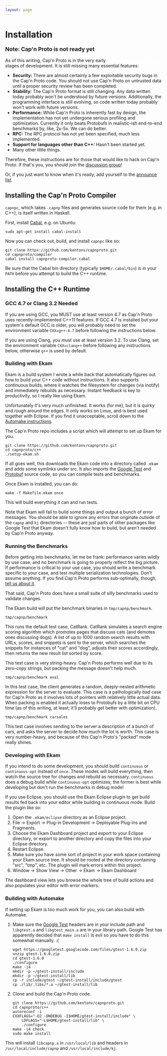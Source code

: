 ```yaml
---
layout: page
---
```


# Installation

<p style="font-size: 125%; font-weight: bold;">Note: Cap'n Proto is not ready yet</p>

<div style="float: right"><a class="groups_link" style="color: #fff"
href="https://groups.google.com/group/capnproto-announce">Sign Up for Updates</a></div>

As of this writing, Cap'n Proto is in the very early stages of development. It is still missing
many essential features:

* **Security:** There are almost certainly a few exploitable security bugs in the Cap'n Proto
  code. You should not use Cap'n Proto on untrusted data until a proper security review has been
  completed.
* **Stability:** The Cap'n Proto format is still changing. Any data written today probably won't
  be understood by future versions. Additionally, the programming interface is still evolving, so
  code written today probably won't work with future versions.
* **Performance:** While Cap'n Proto is inherently fast by design, the implementation has not yet
  undergone serious profiling and optimization.  Currenlty it only beats Protobufs in realistic-ish
  end-to-end benchmarks by, like, 2x-5x.  We can do better.
* **RPC:** The RPC protocol has not yet been specified, much less implemented.
* **Support for languages other than C++:** Hasn't been started yet.
* Many other little things.

Therefore, these instructions are for those that would like to hack on Cap'n Proto.  If that's you,
you should join the [discussion group](https://groups.google.com/group/capnproto)!

Or, if you just want to know when it's ready, add yourself to the
[announce list](https://groups.google.com/group/capnproto-announce).

## Installing the Cap'n Proto Compiler

`capnpc`, which takes `.capnp` files and generates source code for them (e.g. in C++), is itself
written in Haskell.

First, install [Cabal](http://www.haskell.org/cabal/), e.g. on Ubuntu:

    sudo apt-get install cabal-install

Now you can check out, build, and install `capnpc` like so:

    git clone https://github.com/kentonv/capnproto.git
    cd capnproto/compiler
    cabal install capnproto-compiler.cabal

Be sure that the Cabal bin directory (typically `$HOME/.cabal/bin`) is in your `PATH` before you
attempt to build the C++ runtime.

## Installing the C++ Runtime

### GCC 4.7 or Clang 3.2 Needed

If you are using GCC, you MUST use at least version 4.7 as Cap'n Proto uses recently-implemented
C++11 features.  If GCC 4.7 is installed but your system's default GCC is older, you will probably
need to set the environment variable `CXX=g++-4.7` before following the instructions below.

If you are using Clang, you must use at least version 3.2.  To use Clang, set the environment
variable `CXX=clang++` before following any instructions below, otherwise `g++` is used by default.

### Building with Ekam

Ekam is a build system I wrote a while back that automatically figures out how to build your C++
code without instructions.  It also supports continuous builds, where it watches the filesystem for
changes (via inotify) and immediately rebuilds as necessary.  Instant feedback is key to
productivity, so I really like using Ekam.

Unfortunately it's very much unfinished.  It works (for me), but it is quirky and rough around the
edges.  It only works on Linux, and is best used together with Eclipse.  If you find it
unacceptable, scroll down to the [Automake instructions](#building_with_automake).

The Cap'n Proto repo includes a script which will attempt to set up Ekam for you.

    git clone https://github.com/kentonv/capnproto.git
    cd capnproto/c++
    ./setup-ekam.sh

If all goes well, this downloads the Ekam code into a directory called `.ekam` and adds some
symlinks under src.  It also imports the [Google Test](https://googletest.googlecode.com) and
[Protobuf](http://protobuf.googlecode.com) source code, so you can compile tests and benchmarks.

Once Ekam is installed, you can do:

    make -f Makefile.ekam once

This will build everything it can and run tests.

Note that Ekam will fail to build some things and output a bunch of error messages.  You should
be able to ignore any errors that originate outside of the `capnp` and `kj` directories -- these
are just parts of other packages like Google Test that Ekam doesn't fully know how to build, but
aren't needed by Cap'n Proto anyway.

### Running the Benchmarks

Before getting into benchmarks, let me be frank:  performance varies wildly by use case, and no
benchmark is going to properly reflect the big picture.  If performance is critical to your use
case, you should write a benchmark specific to your case, and test multiple serialization
technologies.  Don't assume anything.  If you find Cap'n Proto performs sub-optimally, though,
[tell us about it](https://groups.google.com/group/capnproto).

That said, Cap'n Proto does have a small suite of silly benchmarks used to validate changes.

The Ekam build will put the benchmark binaries in `tmp/capnp/benchmark`.

    tmp/capnp/benchmark

This runs the default test case, CatRank.  CatRank simulates a search engine scoring algorithm
which promotes pages that discuss cats (and demotes ones discussing dogs).  A list of up to 1000
random search results with URLs, scores, and snippets is sent to the server, which searches the
snippets for instances of "cat" and "dog", adjusts their scores accordingly, then returns the new
result list sorted by score.

This test case is very string-heavy.  Cap'n Proto performs well due to its zero-copy strings, but
packing the message doesn't help much.

    tmp/capnp/benchmark eval

In this test case, the client generates a random, deeply-nested arithmetic expression for the
server to evaluate.  This case is a pathologically bad case for Cap'n Proto as it involves lots of
pointers with relatively little actual data.  When packing is enabled it actually loses to
Protobufs by a little bit on CPU time (as of this writing, at least; it'll probably get better with
optimization).

    tmp/capnp/benchmark carsales

This test case involves sending to the server a description of a bunch of cars, and asks the server
to decide how much the lot is worth.  This case is very number-heavy, and because of this
Cap'n Proto's "packed" mode really shines.

### Developing with Ekam

If you intend to do some development, you should build `continuous` or `continuous-opt` instead
of `once`.  These modes will build everything, then watch the source tree for changes and rebuild
as necessary.  `continuous` does a debug build while `continuous-opt` optimizes; the former is best
while developing but don't run the benchmarks in debug mode!

If you use Eclipse, you should use the Ekam Eclipse plugin to get build results fed back into your
editor while building in continuous mode.  Build the plugin like so:

1. Open the `.ekam/eclipse` directory as an Eclipse project.
2. File -> Export -> Plug-in Development -> Deployable Plug-ins and Fragments.
3. Choose the Ekam Dashboard project and export to your Eclipse directory, or export to another
   directory and copy the files into your Eclipse directory.
4. Restart Eclipse.
5. Make sure you have some sort of project in your work space containing your Ekam source tree. It
   should be rooted at the directory containing "src", "tmp", etc. The plugin will mark errors
   within this project.
6. Window -> Show View -> Other -> Ekam -> Ekam Dashboard

The dashboard view lets you browse the whole tree of build actions and also populates your editor
with error markers.

### Building with Automake

If setting up Ekam is too much work for you, you can also build with Automake.

1. Make sure the [Google Test](https://googletest.googlecode.com/) headers are in your include
   path and `libgtest.a` and `libgtest_main.a` are in your library path.  Google Test has
   apparently decided that `make install` is evil so you have to do this somewhat manually.  :(

       wget https://googletest.googlecode.com/files/gtest-1.6.0.zip
       unzip gtest-1.6.0.zip
       cd gtest-1.6.0
       ./configure
       make -j4
       mkdir -p ~/gtest-install/include
       mkdir -p ~/gtest-install/lib
       cp -r include/gtest ~/gtest-install/include/gtest
       cp ./lib/.libs/*.a ~/gtest-install/lib

2. Clone and build the Cap'n Proto code.

       git clone https://github.com/kentonv/capnproto.git
       cd capnproto/c++
       autoreconf -i
       CXXFLAGS="-O2 -DNDEBUG -I$HOME/gtest-install/include" \
           LDFLAGS="-L$HOME/gtest-install/lib" \
           ./configure
       make -j4 check
       sudo make install

This will install `libcapnp.a` in `/usr/local/lib` and headers in `/usr/local/include/capnp` and
`/usr/local/include/kj`.
